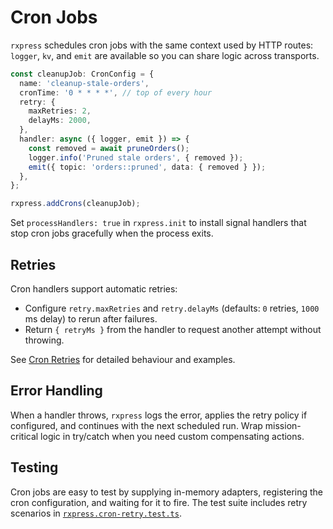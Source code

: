 # Cron Jobs

`rxpress` schedules cron jobs with the same context used by HTTP routes: `logger`, `kv`, and `emit` are available so you can share logic across transports.

```ts
const cleanupJob: CronConfig = {
  name: 'cleanup-stale-orders',
  cronTime: '0 * * * *', // top of every hour
  retry: {
    maxRetries: 2,
    delayMs: 2000,
  },
  handler: async ({ logger, emit }) => {
    const removed = await pruneOrders();
    logger.info('Pruned stale orders', { removed });
    emit({ topic: 'orders::pruned', data: { removed } });
  },
};

rxpress.addCrons(cleanupJob);
```

Set `processHandlers: true` in `rxpress.init` to install signal handlers that stop cron jobs gracefully when the process exits.

## Retries

Cron handlers support automatic retries:

- Configure `retry.maxRetries` and `retry.delayMs` (defaults: `0` retries, `1000` ms delay) to rerun after failures.
- Return `{ retryMs }` from the handler to request another attempt without throwing.

See [Cron Retries](./cron-retries.md) for detailed behaviour and examples.

## Error Handling

When a handler throws, `rxpress` logs the error, applies the retry policy if configured, and continues with the next scheduled run. Wrap mission-critical logic in try/catch when you need custom compensating actions.

## Testing

Cron jobs are easy to test by supplying in-memory adapters, registering the cron configuration, and waiting for it to fire. The test suite includes retry scenarios in [`rxpress.cron-retry.test.ts`](../__tests__/rxpress.cron-retry.test.ts).
